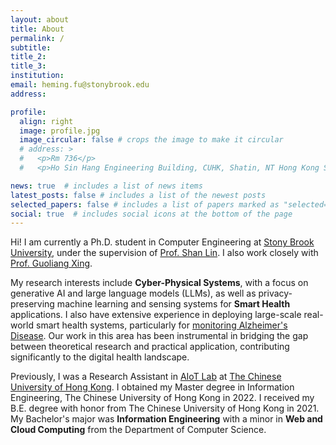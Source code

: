 ```yaml
---
layout: about
title: About
permalink: /
subtitle:
title_2:
title_3: 
institution: 
email: heming.fu@stonybrook.edu
address:

profile:
  align: right
  image: profile.jpg
  image_circular: false # crops the image to make it circular
  # address: >
  #   <p>Rm 736</p>
  #   <p>Ho Sin Hang Engineering Building, CUHK, Shatin, NT Hong Kong SAR</p>

news: true  # includes a list of news items
latest_posts: false # includes a list of the newest posts
selected_papers: false # includes a list of papers marked as "selected={true}"
social: true  # includes social icons at the bottom of the page
---
```


<!-- Hi! I am currently a Research Assistant in the <a href="https://aiot.ie.cuhk.edu.hk/" style="font-weight: 400;">AIoT Lab</a>, in the <a href="https://www.ie.cuhk.edu.hk/" style="font-weight: 400;">Department of Information Engineering</a>, at <a href="https://www.cuhk.edu.hk/chinese/index.html" style="font-weight: 400;">The Chinese University of Hong Kong</a>, under the supervision of <a href="https://staff.ie.cuhk.edu.hk/~glxing/" style="font-weight: 400;">Prof.Guoliang Xing.</a>

My research interests align closely with developing **Artificial Intelligence Systems**, specifically focusing on developing privacy-preserving machine learning and sensing systems for smart health applications. I also have extensive experience in deploying large-scale real-world **smart health** systems, particularly for <a href="https://cuhk-alzheimers-ai.github.io/" style="font-weight: 400;">monitoring Alzheimer's Disease</a>. Our work in this area has been instrumental in bridging the gap between theoretical research and practical application, contributing significantly to the digital health landscape.

I obtined my Master degree from Information Engineering, The Chinese University of Hong Kong in 2022. I received my B.E. degree with honor from The Chinese University of Hong Kong in 2021. My Bachelor's major was **Information Engineering** with a minor in **Web and Cloud Computing** from the Department of Computer Science. -->

Hi! I am currently a Ph.D. student in Computer Engineering at <a href="https://www.stonybrook.edu/" style="font-weight: 400;">Stony Brook University</a>, under the supervision of <a href="http://www.ece.sunysb.edu/~slin/" style="font-weight: 400;">Prof. Shan Lin</a>. I also work closely with <a href="https://staff.ie.cuhk.edu.hk/~glxing/" style="font-weight: 400;">Prof. Guoliang Xing</a>.

My research interests include **Cyber-Physical Systems**, with a focus on generative AI and large language models (LLMs), as well as privacy-preserving machine learning and sensing systems for **Smart Health** applications. I also have extensive experience in deploying large-scale real-world smart health systems, particularly for <a href="https://cuhk-alzheimers-ai.github.io/" style="font-weight: 400;">monitoring Alzheimer's Disease</a>. Our work in this area has been instrumental in bridging the gap between theoretical research and practical application, contributing significantly to the digital health landscape.

Previously, I was a Research Assistant in <a href="https://aiot.ie.cuhk.edu.hk/" style="font-weight: 400;">AIoT Lab</a> at <a href="https://www.cuhk.edu.hk/chinese/index.html" style="font-weight: 400;">The Chinese University of Hong Kong</a>. I obtained my Master degree in Information Engineering, The Chinese University of Hong Kong in 2022. I received my B.E. degree with honor from The Chinese University of Hong Kong in 2021. My Bachelor's major was **Information Engineering** with a minor in **Web and Cloud Computing** from the Department of Computer Science.